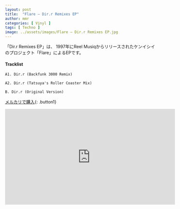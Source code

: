 ```yaml
---
layout: post
title:  "Flare – Dir.r Remixes EP"
author: mmr
categories: [ Vinyl ]
tags: [ Techno ]
image: ../assets/images/Flare – Dir.r Remixes EP.jpg
---
```


「Dir.r Remixes EP」は、
1997年にReel Musiqからリリースされたケンイシイのプロジェクト「Flare」によるEPです。

#### Tracklist
```md
A1. Dir.r (Backfunk 3000 Remix)

A2. Dir.r (Tatsuya's Roller Coaster Mix)

B. Dir.r (Original Version)
```

[メルカリで購入](https://jp.mercari.com/item/m22811208224?afid=6142608987){: .button1}

<iframe width="560" height="315" src="https://www.youtube.com/embed/K3WpW6BY6uQ?si=XkWwa_ZVEAFd67nO" title="YouTube video player" frameborder="0" allow="accelerometer; autoplay; clipboard-write; encrypted-media; gyroscope; picture-in-picture; web-share" referrerpolicy="strict-origin-when-cross-origin" allowfullscreen></iframe>